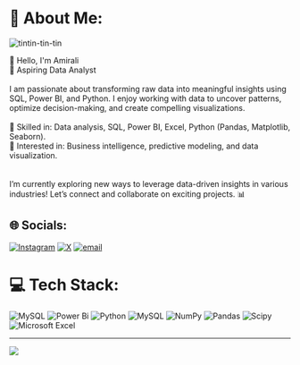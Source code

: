 
# 💫 About Me:
![tintin-tin-tin](https://github.com/user-attachments/assets/f4aa3001-0d30-47e7-8f3c-d085eb3f4f9b)

👋 Hello, I'm Amirali<br>🚀 Aspiring Data Analyst <br><br>I am passionate about transforming raw data into meaningful insights using SQL, Power BI, and Python. I enjoy working with data to uncover patterns, optimize decision-making, and create compelling visualizations.<br><br>🔹 Skilled in: Data analysis, SQL, Power BI, Excel, Python (Pandas, Matplotlib, Seaborn).<br>🔹 Interested in: Business intelligence, predictive modeling, and data visualization.<br><br><br>I’m currently exploring new ways to leverage data-driven insights in various industries! Let’s connect and collaborate on exciting projects. 📊


## 🌐 Socials:
[![Instagram](https://img.shields.io/badge/Instagram-%23E4405F.svg?logo=Instagram&logoColor=white)](https://instagram.com/@koohpayeah) [![X](https://img.shields.io/badge/X-black.svg?logo=X&logoColor=white)](https://x.com/@TheBoiAmirMan) [![email](https://img.shields.io/badge/Email-D14836?logo=gmail&logoColor=white)](mailto:amir.koohpayeh@gmail.com) 

# 💻 Tech Stack:
![MySQL](https://img.shields.io/badge/mysql-4479A1.svg?style=for-the-badge&logo=mysql&logoColor=white) ![Power Bi](https://img.shields.io/badge/power_bi-F2C811?style=for-the-badge&logo=powerbi&logoColor=black) ![Python](https://img.shields.io/badge/python-3670A0?style=for-the-badge&logo=python&logoColor=ffdd54) ![MySQL](https://img.shields.io/badge/mysql-4479A1.svg?style=for-the-badge&logo=mysql&logoColor=white) ![NumPy](https://img.shields.io/badge/numpy-%23013243.svg?style=for-the-badge&logo=numpy&logoColor=white) ![Pandas](https://img.shields.io/badge/pandas-%23150458.svg?style=for-the-badge&logo=pandas&logoColor=white) ![Scipy](https://img.shields.io/badge/SciPy-%230C55A5.svg?style=for-the-badge&logo=scipy&logoColor=%white) ![Microsoft Excel](https://img.shields.io/badge/Microsoft_Excel-217346?style=for-the-badge&logo=microsoft-excel&logoColor=white)

---
[![](https://visitcount.itsvg.in/api?id=TheBoiAmirMan&icon=0&color=4)](https://visitcount.itsvg.in)

<!-- Proudly created with GPRM ( https://gprm.itsvg.in ) -->
